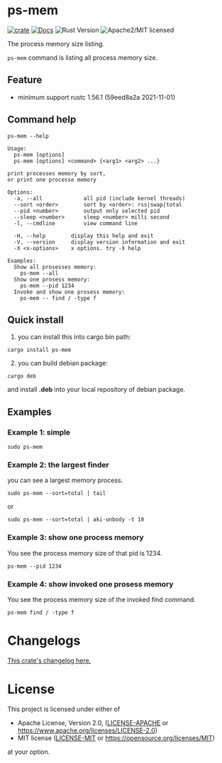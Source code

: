 # ps-mem

[![crate][crate-image]][crate-link]
[![Docs][docs-image]][docs-link]
![Rust Version][rustc-image]
![Apache2/MIT licensed][license-image]

The process memory size listing.

`ps-mem` command is listing all process memory size.

## Feature

- minimum support rustc 1.56.1 (59eed8a2a 2021-11-01)

## Command help

```
ps-mem --help
```

```
Usage:
  ps-mem [options]
  ps-mem [options] <command> {<arg1> <arg2> ...}

print processes memory by sort,
or print one processe memory

Options:
  -a, --all             all pid (include kernel threads)
  --sort <order>        sort by <order>: rss|swap|total
  --pid <number>        output only selected pid
  --sleep <number>      sleep <number> milli second
  -l, --cmdline         view command line

  -H, --help        display this help and exit
  -V, --version     display version information and exit
  -X <x-options>    x options. try -X help

Examples:
  Show all prosesses memory:
    ps-mem --all
  Show one prosess memory:
    ps-mem --pid 1234
  Invoke and show one prosess memory:
    ps-mem -- find / -type f
```

## Quick install

1. you can install this into cargo bin path:

```
cargo install ps-mem
```

2. you can build debian package:

```
cargo deb
```

and install **.deb** into your local repository of debian package.


## Examples

### Example 1: simple

```
sudo ps-mem
```

### Example 2: the largest finder

you can see a largest memory process.

```
sudo ps-mem --sort=total | tail
```

or

```
sudo ps-mem --sort=total | aki-unbody -t 10
```

### Example 3: show one process memory

You see the process memory size of that pid is 1234.

```
ps-mem --pid 1234
```

### Example 4: show invoked one prosess memory

You see the process memory size of the invoked find command.

```
ps-mem find / -type f
```


# Changelogs

[This crate's changelog here.](https://github.com/aki-akaguma/ps-mem/blob/main/CHANGELOG.md)

# License

This project is licensed under either of

 * Apache License, Version 2.0, ([LICENSE-APACHE](LICENSE-APACHE) or
   https://www.apache.org/licenses/LICENSE-2.0)
 * MIT license ([LICENSE-MIT](LICENSE-MIT) or
   https://opensource.org/licenses/MIT)

at your option.

[//]: # (badges)

[crate-image]: https://img.shields.io/crates/v/ps-mem.svg
[crate-link]: https://crates.io/crates/ps-mem
[docs-image]: https://docs.rs/ps-mem/badge.svg
[docs-link]: https://docs.rs/ps-mem/
[rustc-image]: https://img.shields.io/badge/rustc-1.56+-blue.svg
[license-image]: https://img.shields.io/badge/license-Apache2.0/MIT-blue.svg
